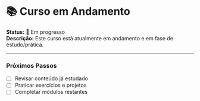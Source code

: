 # 📚 Curso em Andamento

**Status:** 🔹 Em progresso  
**Descrição:** Este curso está atualmente em andamento e em fase de estudo/prática.  

---

### Próximos Passos
- [ ] Revisar conteúdo já estudado  
- [ ] Praticar exercícios e projetos  
- [ ] Completar módulos restantes  
